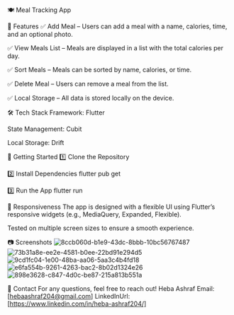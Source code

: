 🍽️ Meal Tracking App

📌 Features
✅ Add Meal – Users can add a meal with a name, calories, time, and an optional photo.

✅ View Meals List – Meals are displayed in a list with the total calories per day.

✅ Sort Meals – Meals can be sorted by name, calories, or time.

✅ Delete Meal – Users can remove a meal from the list.

✅ Local Storage – All data is stored locally on the device.

🛠️ Tech Stack
Framework: Flutter

State Management: Cubit

Local Storage: Drift

🚀 Getting Started
1️⃣ Clone the Repository

2️⃣ Install Dependencies
flutter pub get

3️⃣ Run the App
flutter run


📏 Responsiveness
The app is designed with a flexible UI using Flutter’s responsive widgets (e.g., MediaQuery, Expanded, Flexible).

Tested on multiple screen sizes to ensure a smooth experience.

📷 Screenshots
![8ccb060d-b1e9-43dc-8bbb-10bc56767487](https://github.com/user-attachments/assets/6469bf35-4880-4ce1-a7a9-c69e817147ea)![73b31a8e-ee2e-4581-b0ee-22bd91e294d5](https://github.com/user-attachments/assets/4d705b8f-65b7-47c3-97a3-1d8495934206)![9cd1fc04-1e00-48ba-aa06-5aa3c4b4fd18](https://github.com/user-attachments/assets/b408bc43-f569-4fef-a0e7-5a737017591a)![e6fa554b-9261-4263-bac2-8b02d1324e26](https://github.com/user-attachments/assets/74fcc59f-19f8-4797-b051-22741ec0587a)![898e3628-c847-4d0c-be87-215a813b551a](https://github.com/user-attachments/assets/fa9e6a5b-6842-4657-8f19-7eaabc5b5314)




📧 Contact
For any questions, feel free to reach out!
Heba Ashraf
Email: [hebaashraf204@gmail.com]
LinkedInUrl:[https://www.linkedin.com/in/heba-ashraf204/]
